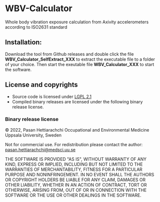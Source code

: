 # WBV-Calculator
Whole body vibration exposure calculation from Axivity accelerometers according to ISO2631 standard



## Installation:
Download the tool from Github releases and double click the file **WBV_Calculator_SelfExtract_XXX** to extract the executable file to a folder of your choice. Then start the exeutable file **WBV_Calculator_XXX** to start the software. 

## License and copyrights
- Source code is licensed under [LGPL 2.1](./LICENSE.md)
- Compiled binary releases are licensed under the following binary release license.
### Binary release license
© 2022, Pasan Hettiarachchi
Occupational and Environmental Medicine
Uppsala University, Sweden

Not for commercial use. For redistribution please contact the author: pasan.hettiarachchi@medsci.uu.se

THE SOFTWARE IS PROVIDED "AS IS", WITHOUT WARRANTY OF ANY KIND, EXPRESS OR IMPLIED, INCLUDING BUT NOT LIMITED TO THE WARRANTIES OF MERCHANTABILITY, FITNESS FOR A PARTICULAR PURPOSE AND NONINFRINGEMENT. IN NO EVENT SHALL THE AUTHORS OR COPYRIGHT HOLDERS BE LIABLE FOR ANY CLAIM, DAMAGES OR OTHER LIABILITY, WHETHER IN AN ACTION OF CONTRACT, TORT OR OTHERWISE, ARISING FROM, OUT OF OR IN CONNECTION WITH THE SOFTWARE OR THE USE OR OTHER DEALINGS IN THE SOFTWARE.
